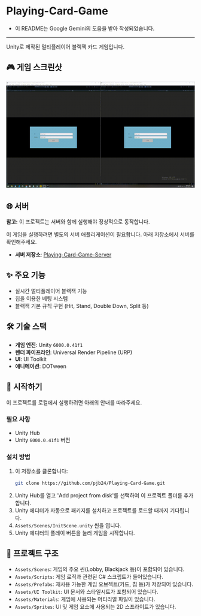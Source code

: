 # Playing-Card-Game

* 이 README는 Google Gemini의 도움을 받아 작성되었습니다.

---

Unity로 제작된 멀티플레이어 블랙잭 카드 게임입니다.

## 🎮 게임 스크린샷

![Blackjack Gameplay](./Blackjack.gif)

## 🌐 서버

**참고:** 이 프로젝트는 서버와 함께 실행해야 정상적으로 동작합니다.

이 게임을 실행하려면 별도의 서버 애플리케이션이 필요합니다. 아래 저장소에서 서버를 확인해주세요.

- **서버 저장소**: [Playing-Card-Game-Server](https://github.com/pjb24/Playing-Card-Game-Server.git)

## ✨ 주요 기능

- 실시간 멀티플레이어 블랙잭 기능
- 칩을 이용한 베팅 시스템
- 블랙잭 기본 규칙 구현 (Hit, Stand, Double Down, Split 등)

## 🛠️ 기술 스택

- **게임 엔진**: Unity `6000.0.41f1`
- **렌더 파이프라인**: Universal Render Pipeline (URP)
- **UI**: UI Toolkit
- **애니메이션**: DOTween

## 🚀 시작하기

이 프로젝트를 로컬에서 실행하려면 아래의 안내를 따라주세요.

### 필요 사항

- Unity Hub
- Unity `6000.0.41f1` 버전

### 설치 방법

1.  이 저장소를 클론합니다:
    ```sh
    git clone https://github.com/pjb24/Playing-Card-Game.git
    ```
2.  Unity Hub를 열고 'Add project from disk'를 선택하여 이 프로젝트 폴더를 추가합니다.
3.  Unity 에디터가 자동으로 패키지를 설치하고 프로젝트를 로드할 때까지 기다립니다.
4.  `Assets/Scenes/InitScene.unity` 씬을 엽니다.
5.  Unity 에디터의 플레이 버튼을 눌러 게임을 시작합니다.

## 📂 프로젝트 구조

- `Assets/Scenes`: 게임의 주요 씬(Lobby, Blackjack 등)이 포함되어 있습니다.
- `Assets/Scripts`: 게임 로직과 관련된 C# 스크립트가 들어있습니다.
- `Assets/Prefabs`: 재사용 가능한 게임 오브젝트(카드, 칩 등)가 저장되어 있습니다.
- `Assets/UI Toolkit`: UI 문서와 스타일시트가 포함되어 있습니다.
- `Assets/Materials`: 게임에 사용되는 머티리얼 파일이 있습니다.
- `Assets/Sprites`: UI 및 게임 요소에 사용되는 2D 스프라이트가 있습니다.